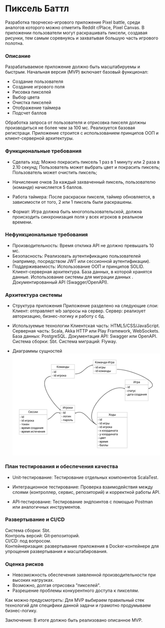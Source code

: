 # Пиксель Баттл

Разработка творческо-игрового приложение Pixel battle, среди аналогов которого можно отметить Reddit r/Place, Pixel Canvas. В приложении пользователи могут раскрашивать пиксели, создавая рисунки, тем самым соревнуясь и захватывая большую часть игрового полотна.

### Описание
Разрабатываемое приложение должно быть масштабируемы и быстрым. Начальная версия (MVP) включает базовый функционал:
- Создание пользователя
- Создание игрового поля
- Рисовка пикселей
- Выбор цвета
- Очистка пикселей
- Отображение таймера
- Подсчет баллов

Обработка запроса от пользователя и отрисовка пикселя должны производиться не более чем за 100 мс. Реализуется базовая регистраци. Приложение строится с использованием принципов ООП и клиент-серверной архитектуры.


### Функциональные требования

- Сделать ход:
Можно покрасить пиксель 1 раз в 1 минуту или 2 раза в 2.10 секунд;
Пользователь может выбрать цвет и покрасить пиксель;
Пользователь может очистить пиксель;

- Начисление очков
За каждый захваченный пиксель, пользователю (команде) начисляется 5 баллов.

- Работа таймера:
После раскраски пикселя, таймер обновляется, в зависимости от того, 2 или 1 пиксель были раскрашены. 

- Формат: 
Игра должна быть многопользовательской, должна происходить синхронизация поля у всех игроков в реальном времени.

### Нефункциональные требования
- Производительность:
Время отклика API не должно превышать 10 мс. 
- Безопасность:
Реализовать аутентификацию пользователей (например, посредством JWT или сессионной аутентификации).
- Поддерживаемость:
Использование ООП и принципов SOLID.
Клиент-серверная архитектура.
База данных, в которой хранятся данные. 
Использование системы для миграции данных .
Документированный API (Swagger/OpenAPI).

### Архитектура системы
- Структура приложения
Приложение разделено на следующие слои:
Клиент: отправляет wb запросы  на сервер.
Сервер: реализует авторизацию, бизнес-логику и работу с бд.

- Используемые технологии
Клиентская часть: HTML5/CSS/JavaScript.  
Серверная часть: Scala,  Akka HTTP или Play Framework, WebSockets.
База данных: PostgreSQL.
Документация API: Swagger или OpenAPI.
Система сборки: Sbt.
Система миграций: Flyway.

- Диаграммы сущностей
![Описание изображения](images/1.jpg)

### План тестирования и обеспечения качества
- Unit‑тестирование: Тестирование отдельных компонентов ScalaTest.

- Интеграционное тестирование:
Проверка взаимодействия между слоями (контроллер, сервис, репозиторий) и корректной работы API.

- API‑тестирование:
Тестирование эндпоинтов с помощью Postman или аналогичных инструментов. 


### Развертывание и CI/CD
Система сборки: Sbt.\
Контроль версий: Git‑репозиторий.\
CI/CD: под вопросом.\
Контейнеризация: развертывание приложения в Docker‑контейнере для упрощения развертывания и масштабирования.

### Оценка рисков
- Невозможность обеспечения заявленной производительности при высоких нагрузках.
- Возможно, долгая отрисовка "пикселей".
- Разрешение проблемы конкурентного доступа к пикселям.

Как можно предусмотреть:
Для MVP выбираем правильный стек технологий для специфики данной задачи и грамотно продумываем бизнес-логику.  

Заключение:
В итоге должно быть реализовано описанное MVP.
